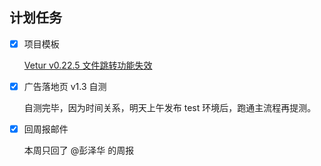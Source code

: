 ## 计划任务

- [x] 项目模板

  [Vetur v0.22.5 文件跳转功能失效](https://github.com/vuejs/vetur/issues/1468)

- [x] 广告落地页 v1.3 自测

  自测完毕，因为时间关系，明天上午发布 test 环境后，跑通主流程再提测。

* [x] 回周报邮件

  本周只回了 @彭泽华 的周报
